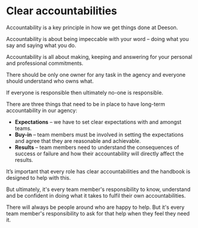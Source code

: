 # Clear accountabilities

Accountability is a key principle in how we get things done at Deeson.

Accountability is about being impeccable with your word – doing what you say and saying what you do. 

Accountability is all about making, keeping and answering for your personal and professional commitments.

There should be only one owner for any task in the agency and everyone should understand who owns what. 

If everyone is responsible then ultimately no-one is responsible. 

There are three things that need to be in place to have long-term accountability in our agency:

- **Expectations** – we have to set clear expectations with and amongst teams.
- **Buy-in** – team members must be involved in setting the expectations and agree that they are reasonable and achievable.
- **Results** – team members need to understand the consequences of success or failure and how their accountability will directly affect the results.

It’s important that every role has clear accountabilities and the handbook is designed to help with this. 

But ultimately, it's every team member's responsibility to know, understand and be confident in doing what it takes to fulfil their own accountabilities.

There will always be people around who are happy to help. But it's every team member's responsibility to ask for that help when they feel they need it.
